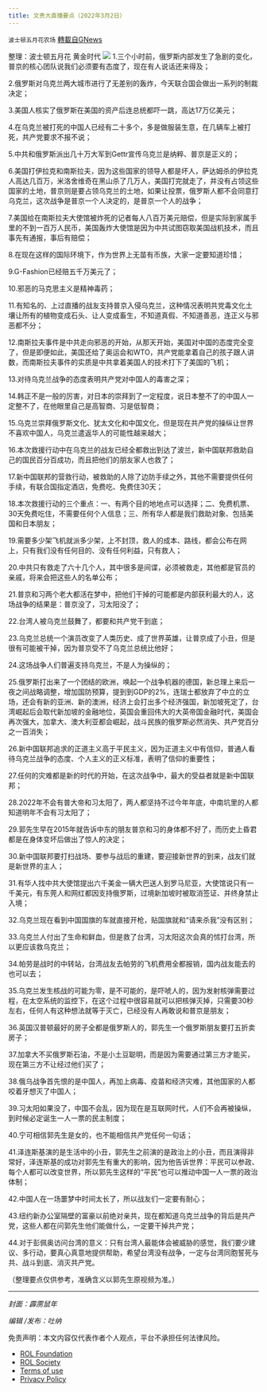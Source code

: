 ```yaml
---
title: 文贵大直播要点（2022年3月2日）
---
```

`波士顿五月花农场` [轉載自GNews](https://gnews.org/zh-hans/2095075/)

整理：波士顿五月花 黄金时代
![](https://assets.gnews.org/wp-content/uploads/2022/03/20220227-01.jpg)
1.三个小时前，俄罗斯内部发生了急剧的变化，普京的核心团队说我们必须要有态度了，现在有人说话还来得及；

2.俄罗斯对乌克兰两大城市进行了无差别的轰炸，今天联合国会做出一系列的制裁决定；

3.美国人核实了俄罗斯在美国的资产后连总统都吓一跳，高达17万亿美元；

4.在乌克兰被打死的中国人已经有二十多个，多是做服装生意，在几辆车上被打死，共产党要求不报不说；

5.中共和俄罗斯派出几十万大军到Gettr宣传乌克兰是纳粹、普京是正义的；

6.美国打伊拉克和南斯拉夫，因为这些国家的领导人都是坏人，萨达姆杀的伊拉克人高达几百万，米洛舍维奇在黑山杀了几万人，美国打完就走了，并没有占领这些国家的土地，普京则是要占领乌克兰的土地，如果让投票，俄罗斯人都不会同意打乌克兰，这次战争是普京一个人决定的，是普京一个人的战争；

7.美国给在南斯拉夫大使馆被炸死的记者每人八百万美元赔偿，但是实际到家属手里的不到一百万人民币，美国轰炸大使馆是因为中共试图窃取美国战机技术，而且事先有通报，事后有赔偿；

8.在现在这样的国际环境下，作为世界上无苗有币族，大家一定要知道珍惜；

9.G-Fashion已经赔五千万美元了；

10.邪恶的马克思主义是精神毒药；

11.有知名的、上过直播的战友支持普京入侵乌克兰，这种情况表明共党毒文化土壤让所有的植物变成石头、让人变成畜生，不知道真假、不知道善恶，连正义与邪恶都不分；

12.南斯拉夫事件是中共走向邪恶的开始，从那天开始，美国对中国的态度完全变了，但是即便如此，美国还给了奥运会和WTO，共产党能拿着自己的孩子跟人讲数，而南斯拉夫事件的实质是中共拿着美国人的技术打下了美国的飞机；

13.对待乌克兰战争的态度表明共产党对中国人的毒害之深；

14.韩正不是一般的厉害，对日本的崇拜到了一定程度，说日本整不了的中国人一定整不了，在他眼里自己是高智商、习是低智商；

15.乌克兰崇拜俄罗斯文化、犹太文化和中国文化，但是现在共产党的操纵让世界不喜欢中国人，乌克兰遣返华人的可能性越来越大；

16.本次救援行动中在乌克兰的战友已经全都救出到达了波兰，新中国联邦救助自己的国民百分百成功，而且把他们的朋友家人也救了；

17.新中国联邦的营救行动，被救助的人除了边防手续之外，其他不需要提供任何手续，有联合国指定酒店，免费吃、免费住30天；

18.本次救援行动的三个重点：一、有两个目的地地点可以选择；二、免费机票、30天免费吃住，不需要任何个人信息；三、所有华人都是我们救助对象、包括美国和日本朋友；

19.需要多少架飞机就派多少架，上不封顶，救人的成本、路线，都会公布在网上，只有我们没有任何目的、没有任何利益，只有救人；

20.中共只有救走了六十几个人，其中很多是间谍，必须被救走，其他都是官员的亲戚，将来会把这些人的名单公布；

21.普京和习两个老大都活在梦中，把他们干掉的可能都是内部获利最大的人，这场战争的结果是：普京没了，习太阳没了；

22.台湾人被乌克兰鼓舞了，都要和共产党干到底；

23.乌克兰总统一个演员改变了人类历史、成了世界英雄，让普京成了小丑，但是很有可能被干掉，因为普京受不了乌克兰总统比他好；

24.这场战争人们普遍支持乌克兰，不是人为操纵的；

25.俄罗斯打出来了一个团结的欧洲，唤起一个战争机器的德国，新总理上来后一夜之间战略调整，增加国防预算，提到到GDP的2%，连瑞士都放弃了中立的立场，还会有新的亚洲、新的澳洲，经济上会打出多个经济强国，新加坡死定了，台湾崛起后会取代新加坡的金融地位，英国会重回伟大的大英帝国金融时代，美国会再次强大，加拿大、澳大利亚都会崛起，战斗民族的俄罗斯必然消失、共产党百分之一百消失；

26.新中国联邦追求的正道主义高于平民主义，因为正道主义中有信仰，普通人看待乌克兰战争的态度、个人主义的正义标准，表明了信仰的重要性；

27.任何的灾难都是新的时代的开始，在这次战争中，最大的受益者就是新中国联邦；

28.2022年不会有普大帝和习太阳了，两人都坚持不过今年年底，中南坑里的人都知道明年不会有习太阳了；

29.郭先生早在2015年就告诉中东的朋友普京和习的身体都不好了，而历史上昏君都是在身体变坏后做出了惊人的决定；

30.新中国联邦要打扫战场、要参与战后的重建，要迎接新世界的到来，战友们就是新世界的主人；

31.有华人找中共大使馆提出六千美金一辆大巴送人到罗马尼亚，大使馆说只有一千美元，有东莞人和网红都因支持俄罗斯，过境新加坡时被取消签证、并终身禁止入境；

32.乌克兰现在看到中国国旗的车就直接开枪，贴国旗就和“请来杀我”没有区别；

33.乌克兰人付出了生命和鲜血，但是救了台湾，习太阳这次会真的怵打台湾，所以更应该救乌克兰；

34.帕劳是战时的中转站，台湾战友去帕劳的飞机费用全都报销，国内战友能去的也可以去；

35.乌克兰发生核战的可能为零，是不可能的，是吓唬人的，因为发射核弹需要过程，在太空系统的监控下，在这个过程中很容易就可以把核弹灭掉，只需要30秒左右，任何人有这种想法就等于灭亡，已经没有人再敢说和普京是朋友；

36.英国汉普顿最好的房子全都是俄罗斯人的，郭先生一个俄罗斯朋友要打五折卖房子；

37.加拿大不买俄罗斯石油，不是小土豆聪明，而是因为需要通过第三方才能买，现在第三方不让经过他们买了；

38.俄乌战争首先恨的是中国人，再加上病毒、疫苗和经济灾难，其他国家的人都咬着牙想灭了中国人；

39.习太阳如果没了，中国不会乱，因为现在是互联网时代，人们不会再被操纵，到时候必定诞生一人一票的民主制度；

40.宁可相信郭先生是女的，也不能相信共产党任何一句话；

41.泽连斯基演的是生活中的小丑，郭先生之前演的是政治上的小丑，而且演得非常好，泽连斯基的成功对郭先生有重大的影响，因为他告诉世界：平民可以参政、每个人都可以改变世界，所以郭先生这样的“平民”也可以推动中国一人一票的政治体制；

42.中国人在一场噩梦中时间太长了，所以战友们一定要有耐心；

43.纽约新办公室隔壁的富豪以前绝对亲共，现在都知道乌克兰战争的背后是共产党，这些人都在问郭先生他们能做什么，一定要干掉共产党；

44.对于彭佩奥访问台湾的意义：只有台湾人最能体会被威胁的感觉，我们要少建议、多行动，要真心真意地提供帮助，希望台湾没有战争，一定与台湾同胞誓死与共、战斗到底、消灭共产党。



（整理要点仅供参考，准确含义以郭先生原视频为准。）

* * *

*封面：霹雳鼠年*

*编辑 /发布：吐纳*

 

免责声明：本文内容仅代表作者个人观点，平台不承担任何法律风险。

- [ROL Foundation](https://rolfoundation.org/)
- [ROL Society](https://rolsociety.org/)
- [Terms of use](https://gnews.org/terms-of-use-3/)
- [Privacy Policy](https://gnews.org/privacy-policy/)
